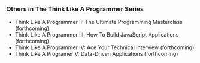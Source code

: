 ### Others in The Think Like A Programmer Series

- Think Like A Programmer II: The Ultimate Programming Masterclass (forthcoming)
- Think Like A Programmer III: How To Build JavaScript Applications (forthcoming)
- Think Like A Programmer IV: Ace Your Technical Interview (forthcoming)
- Think Like A Programer V: Data-Driven Applications (forthcoming)
